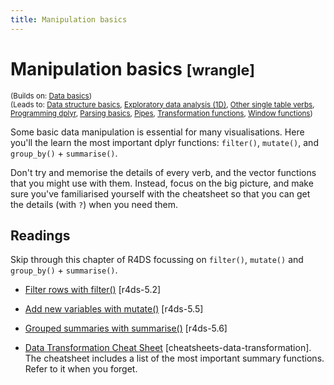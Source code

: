 ```yaml
---
title: Manipulation basics
---
```


<!-- Generated automatically from manip-basics.yml. Do not edit by hand -->

# Manipulation basics <small class='wrangle'>[wrangle]</small>
<small>(Builds on: [Data basics](data-basics.md))</small>  
<small>(Leads to: [Data structure basics](data-structure-basics.md), [Exploratory data analysis (1D)](eda-1d.md), [Other single table verbs](manip-one-table.md), [Programming dplyr](manip-programming.md), [Parsing basics](parse-basics.md), [Pipes](pipes.md), [Transformation functions](window-functions-2.md), [Window functions](window-functions.md))</small>

Some basic data manipulation is essential for many visualisations. Here
you'll the learn the most important dplyr functions: `filter()`,
`mutate()`, and `group_by()` + `summarise()`.

Don't try and memorise the details of every verb, and the vector functions
that you might use with them. Instead, focus on the big picture, and make
sure you've familiarised yourself with the cheatsheet so that you can get
the details (with `?`) when you need them.

## Readings

Skip through this chapter of R4DS focussing on `filter()`, `mutate()` and
`group_by()` + `summarise()`.

  * [Filter rows with filter()](http://r4ds.had.co.nz/transform.html#filter-rows-with-filter) [r4ds-5.2]

  * [Add new variables with mutate()](http://r4ds.had.co.nz/transform.html#add-new-variables-with-mutate) [r4ds-5.5]

  * [Grouped summaries with summarise()](http://r4ds.had.co.nz/transform.html#grouped-summaries-with-summarise) [r4ds-5.6]

  * [Data Transformation Cheat Sheet](https://github.com/rstudio/cheatsheets/raw/master/source/pdfs/data-transformation-cheatsheet.pdf) [cheatsheets-data-transformation].
    The cheatsheet includes a list of the most important summary functions.
    Refer to it when you forget.


